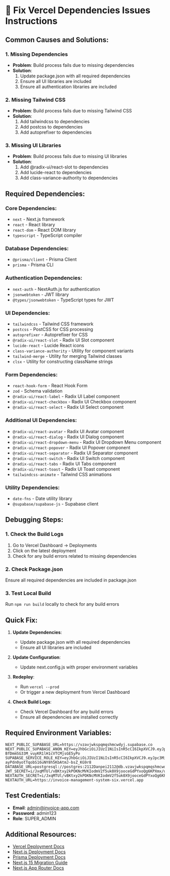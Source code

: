 
# 🔧 Fix Vercel Dependencies Issues Instructions

## Common Causes and Solutions:

### 1. Missing Dependencies
- **Problem**: Build process fails due to missing dependencies
- **Solution**: 
  1. Update package.json with all required dependencies
  2. Ensure all UI libraries are included
  3. Ensure all authentication libraries are included

### 2. Missing Tailwind CSS
- **Problem**: Build process fails due to missing Tailwind CSS
- **Solution**: 
  1. Add tailwindcss to dependencies
  2. Add postcss to dependencies
  3. Add autoprefixer to dependencies

### 3. Missing UI Libraries
- **Problem**: Build process fails due to missing UI libraries
- **Solution**: 
  1. Add @radix-ui/react-slot to dependencies
  2. Add lucide-react to dependencies
  3. Add class-variance-authority to dependencies

## Required Dependencies:

### Core Dependencies:
- `next` - Next.js framework
- `react` - React library
- `react-dom` - React DOM library
- `typescript` - TypeScript compiler

### Database Dependencies:
- `@prisma/client` - Prisma Client
- `prisma` - Prisma CLI

### Authentication Dependencies:
- `next-auth` - NextAuth.js for authentication
- `jsonwebtoken` - JWT library
- `@types/jsonwebtoken` - TypeScript types for JWT

### UI Dependencies:
- `tailwindcss` - Tailwind CSS framework
- `postcss` - PostCSS for CSS processing
- `autoprefixer` - Autoprefixer for CSS
- `@radix-ui/react-slot` - Radix UI Slot component
- `lucide-react` - Lucide React icons
- `class-variance-authority` - Utility for component variants
- `tailwind-merge` - Utility for merging Tailwind classes
- `clsx` - Utility for constructing className strings

### Form Dependencies:
- `react-hook-form` - React Hook Form
- `zod` - Schema validation
- `@radix-ui/react-label` - Radix UI Label component
- `@radix-ui/react-checkbox` - Radix UI Checkbox component
- `@radix-ui/react-select` - Radix UI Select component

### Additional UI Dependencies:
- `@radix-ui/react-avatar` - Radix UI Avatar component
- `@radix-ui/react-dialog` - Radix UI Dialog component
- `@radix-ui/react-dropdown-menu` - Radix UI Dropdown Menu component
- `@radix-ui/react-popover` - Radix UI Popover component
- `@radix-ui/react-separator` - Radix UI Separator component
- `@radix-ui/react-switch` - Radix UI Switch component
- `@radix-ui/react-tabs` - Radix UI Tabs component
- `@radix-ui/react-toast` - Radix UI Toast component
- `tailwindcss-animate` - Tailwind CSS animations

### Utility Dependencies:
- `date-fns` - Date utility library
- `@supabase/supabase-js` - Supabase client

## Debugging Steps:

### 1. Check the Build Logs
1. Go to Vercel Dashboard → Deployments
2. Click on the latest deployment
3. Check for any build errors related to missing dependencies

### 2. Check Package.json
Ensure all required dependencies are included in package.json

### 3. Test Local Build
Run `npm run build` locally to check for any build errors

## Quick Fix:

1. **Update Dependencies**:
   - Update package.json with all required dependencies
   - Ensure all UI libraries are included

2. **Update Configuration**:
   - Update next.config.js with proper environment variables

3. **Redeploy**:
   - Run `vercel --prod`
   - Or trigger a new deployment from Vercel Dashboard

4. **Check Build Logs**:
   - Check Vercel Dashboard for any build errors
   - Ensure all dependencies are installed correctly

## Required Environment Variables:

```
NEXT_PUBLIC_SUPABASE_URL=https://vzavjwkspqmqshmcwdyj.supabase.co
NEXT_PUBLIC_SUPABASE_ANON_KEY=eyJhbGciOiJIUzI1NiIsInR5cCI6IkpXVCJ9.eyJpc3MiOiJzdXBhYmFzZSIsInJlZiI6InZ6YXZqd2tzcHFtcXNobWN3ZHlqIiwicm9sZSI6ImFub24iLCJpYXQiOjE3NTk4OTExMjEsImV4cCI6MjA3NTQ2NzEyMX0.YOFjpw21w-BfDmmSG33M_vuyKR1lH1cVTCMjsGE5yPo
SUPABASE_SERVICE_ROLE_KEY=eyJhbGciOiJIUzI1NiIsInR5cCI6IkpXVCJ9.eyJpc3MiOiJzdXBhYmFzZSIsInJlZiI6InZ6YXZqd2tzcHFtcXNobWN3ZHlqIiwicm9sZSI6InNlcnZpY2Vfcm9sZSIsImlhdCI6MTc1OTg5MTEyMSwiZXhwIjoyMDc1NDY3MTIxfQ.tRx2-ayPdn0yotTqobS16uNY8h5KbAtmJ-bsZ_KG9r8
DATABASE_URL=postgresql://postgres:2112Danpei2112@db.vzavjwkspqmqshmcwdyj.supabase.co:5432/postgres
JWT_SECRET=i/JxqMTUl/vBKtxy2kPOKNcMVKIodmV2f5uk0X9jooceGdPYxoQg6KPXmx/uAaENhQoDhudBbLuhKxkiA3u+cA==
NEXTAUTH_SECRET=i/JxqMTUl/vBKtxy2kPOKNcMVKIodmV2f5uk0X9jooceGdPYxoQg6KPXmx/uAaENhQoDhudBbLuhKxkiA3u+cA==
NEXTAUTH_URL=https://invoice-management-system-six.vercel.app
```

## Test Credentials:

- **Email**: admin@invoice-app.com
- **Password**: admin123
- **Role**: SUPER_ADMIN

## Additional Resources:

- [Vercel Deployment Docs](https://vercel.com/docs/concepts/deployments)
- [Next.js Deployment Docs](https://nextjs.org/docs/deployment)
- [Prisma Deployment Docs](https://www.prisma.io/docs/guides/deployment)
- [Next.js 15 Migration Guide](https://nextjs.org/docs/messages/next-upgrade)
- [Next.js App Router Docs](https://nextjs.org/docs/app)
